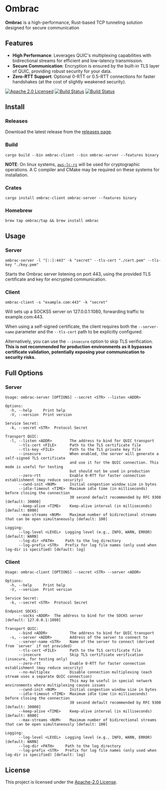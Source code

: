 # Ombrac

**Ombrac** is a high-performance, Rust-based TCP tunneling solution designed for secure communication

## Features
- **High Performance**: Leverages QUIC's multiplexing capabilities with bidirectional streams for efficient and low-latency transmission.
- **Secure Communication**: Encryption is ensured by the built-in TLS layer of QUIC, providing robust security for your data.
- **Zero-RTT Support**: Optional 0-RTT or 0.5-RTT connections for faster handshakes (at the cost of slightly weakened security).

[![Apache 2.0 Licensed][license-badge]][license-url]
[![Build Status][ci-badge]][ci-url]
[![Build Status][release-badge]][release-url]



## Install
### Releases
Download the latest release from the [releases page](https://github.com/ombrac/ombrac/releases).



### Build
```shell
cargo build --bin ombrac-client --bin ombrac-server --features binary
```

**NOTE**: On linux systems, [`aws-lc-rs`](https://github.com/aws/aws-lc-rs) will be used for cryptographic operations. A C compiler and CMake may be required on these systems for installation.

### Crates
```shell
cargo install ombrac-client ombrac-server --features binary
```

### Homebrew
```shell
brew tap ombrac/tap && brew install ombrac
```


## Usage
### Server
```shell
ombrac-server -l "[::]:443" -k "secret" --tls-cert "./cert.pem" --tls-key "./key.pem"
```
Starts the Ombrac server listening on port 443, using the provided TLS certificate and key for encrypted communication.

### Client
```shell
ombrac-client -s "example.com:443" -k "secret"
```
Will sets up a SOCKS5 server on 127.0.0.1:1080, forwarding traffic to example.com:443.

When using a self-signed certificate, the client requires both the `--server-name` parameter and the `--tls-cert` path to be explicitly configured. 

Alternatively, you can use the `--insecure` option to skip TLS verification. **This is not recommended for production environments as it bypasses certificate validation, potentially exposing your communication to security risks.**


## Full Options

### Server

```shell
Usage: ombrac-server [OPTIONS] --secret <STR> --listen <ADDR>

Options:
  -h, --help     Print help
  -V, --version  Print version

Service Secret:
  -k, --secret <STR>  Protocol Secret

Transport QUIC:
  -l, --listen <ADDR>        The address to bind for QUIC transport
      --tls-cert <FILE>      Path to the TLS certificate file
      --tls-key <FILE>       Path to the TLS private key file
      --insecure             When enabled, the server will generate a self-signed TLS certificate
                             and use it for the QUIC connection. This mode is useful for testing
                             but should not be used in production
      --zero-rtt             Enable 0-RTT for faster connection establishment (may reduce security)
      --cwnd-init <NUM>      Initial congestion window size in bytes
      --idle-timeout <TIME>  Maximum idle time (in milliseconds) before closing the connection
                             30 second default recommended by RFC 9308 [default: 30000]
      --keep-alive <TIME>    Keep-alive interval (in milliseconds) [default: 8000]
      --max-streams <NUM>    Maximum number of bidirectional streams that can be open simultaneously [default: 100]

Logging:
      --log-level <LEVEL>  Logging level (e.g., INFO, WARN, ERROR) [default: WARN]
      --log-dir <PATH>     Path to the log directory
      --log-prefix <STR>   Prefix for log file names (only used when log-dir is specified) [default: log]
```

### Client
```shell
Usage: ombrac-client [OPTIONS] --secret <STR> --server <ADDR>

Options:
  -h, --help     Print help
  -V, --version  Print version

Service Secret:
  -k, --secret <STR>  Protocol Secret

Endpoint SOCKS:
      --socks <ADDR>  The address to bind for the SOCKS server [default: 127.0.0.1:1080]

Transport QUIC:
      --bind <ADDR>          The address to bind for QUIC transport
  -s, --server <ADDR>        Address of the server to connect to
      --server-name <STR>    Name of the server to connect (derived from `server` if not provided)
      --tls-cert <FILE>      Path to the TLS certificate file
      --insecure             Skip TLS certificate verification (insecure, for testing only)
      --zero-rtt             Enable 0-RTT for faster connection establishment (may reduce security)
      --no-multiplex         Disable connection multiplexing (each stream uses a separate QUIC connection)
                             This may be useful in special network environments where multiplexing causes issues
      --cwnd-init <NUM>      Initial congestion window size in bytes
      --idle-timeout <TIME>  Maximum idle time (in milliseconds) before closing the connection
                             30 second default recommended by RFC 9308 [default: 30000]
      --keep-alive <TIME>    Keep-alive interval (in milliseconds) [default: 8000]
      --max-streams <NUM>    Maximum number of bidirectional streams that can be open simultaneously [default: 100]

Logging:
      --log-level <LEVEL>  Logging level (e.g., INFO, WARN, ERROR) [default: WARN]
      --log-dir <PATH>     Path to the log directory
      --log-prefix <STR>   Prefix for log file names (only used when log-dir is specified) [default: log]
```

## License
This project is licensed under the [Apache-2.0 License](./LICENSE).

[license-badge]: https://img.shields.io/badge/license-apache-blue.svg
[license-url]: https://github.com/ombrac/ombrac/blob/main/LICENSE
[ci-badge]: https://github.com/ombrac/ombrac/workflows/CI/badge.svg
[ci-url]: https://github.com/ombrac/ombrac/actions/workflows/ci.yml?query=branch%3Amain
[release-badge]: https://github.com/ombrac/ombrac/workflows/Release/badge.svg
[release-url]: https://github.com/ombrac/ombrac/actions/workflows/release.yml?query=branch%3Amain
